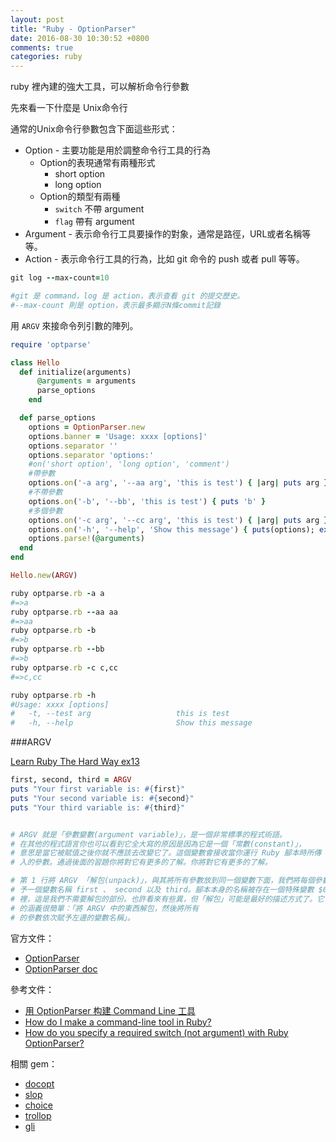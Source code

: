 ```yaml
---
layout: post
title: "Ruby - OptionParser"
date: 2016-08-30 10:30:52 +0800
comments: true
categories: ruby
---
```


ruby 裡內建的強大工具，可以解析命令行參數

<!-- more -->

先來看一下什麼是 Unix命令行

通常的Unix命令行參數包含下面這些形式：

* Option - 主要功能是用於調整命令行工具的行為
	* Option的表現通常有兩種形式
		* short opt​​ion
		* long option
	* Option的類型有兩種
		* `switch` 不帶 argument
		* `flag` 帶有 argument
* Argument - 表示命令行工具要操作的對象，通常是路徑，URL或者名稱等等。
* Action - 表示命令行工具的行為，比如 git 命令的 push 或者 pull 等等。

```ruby
git log --max-count=10

#git 是 command，log 是 action，表示查看 git 的提交歷史。
#--max-count 則是 option，表示最多顯示N條commit記錄
```

用 `ARGV` 來接命令列引數的陣列。

```ruby
require 'optparse'

class Hello
  def initialize(arguments)
      @arguments = arguments
      parse_options
    end

  def parse_options
    options = OptionParser.new
    options.banner = 'Usage: xxxx [options]'
    options.separator ''
    options.separator 'options:'
    #on('short opt​​ion', 'long option', 'comment')
    #帶參數
    options.on('-a arg', '--aa arg', 'this is test') { |arg| puts arg }
    #不帶參數
    options.on('-b', '--bb', 'this is test') { puts 'b' }
    #多個參數
    options.on('-c arg', '--cc arg', 'this is test') { |arg| puts arg }
    options.on('-h', '--help', 'Show this message') { puts(options); exit }
    options.parse!(@arguments)
  end
end

Hello.new(ARGV)
```

```ruby
ruby optparse.rb -a a
#=>a
ruby optparse.rb --aa aa
#=>aa
ruby optparse.rb -b
#=>b
ruby optparse.rb --bb
#=>b
ruby optparse.rb -c c,cc
#=>c,cc

ruby optparse.rb -h
#Usage: xxxx [options]
#   -t, --test arg                   this is test
#   -h, --help                       Show this message
```


###ARGV

[Learn Ruby The Hard Way ex13](http://lrthw.github.io/ex13/)

```ruby
first, second, third = ARGV
puts "Your first variable is: #{first}"
puts "Your second variable is: #{second}"
puts "Your third variable is: #{third}"


# ARGV 就是「參數變數(argument variable)」，是一個非常標準的程式術語。
# 在其他的程式語言你也可以看到它全大寫的原因是因為它是一個「常數(constant)」，
# 意思是當它被賦值之後你就不應該去改變它了。這個變數會接收當你運行 Ruby 腳本時所傳
# 入的參數。通過後面的習題你將對它有更多的了解。你將對它有更多的了解。

# 第 1 行將 ARGV 「解包(unpack)」，與其將所有參數放到同一個變數下面，我們將每個參數
# 予一個變數名稱 first 、 second 以及 third。腳本本身的名稱被存在一個特殊變數 $0
# 裡，這是我們不需要解包的部份。也許看來有些異，但「解包」可能是最好的描述方式了。它
# 的涵義很簡單：「將 ARGV 中的東西解包，然後將所有
# 的參數依次賦予左邊的變數名稱」。
```

官方文件：

* [OptionParser](http://ruby-doc.org/stdlib-2.3.1/libdoc/optparse/rdoc/OptionParser.html)
* [OptionParser doc](https://docs.ruby-lang.org/en/2.1.0/OptionParser.html)

參考文件：

* [用 OptionParser 构建 Command Line 工具](https://ruby-china.org/wiki/building-a-command-line-tool-with-optionparser)
* [How do I make a command-line tool in Ruby?](http://rubylearning.com/blog/2011/01/03/how-do-i-make-a-command-line-tool-in-ruby/)
* [How do you specify a required switch (not argument) with Ruby OptionParser?](http://stackoverflow.com/questions/1541294/how-do-you-specify-a-required-switch-not-argument-with-ruby-optionparser/1542658#1542658)

相關 gem：

* [docopt](https://github.com/docopt/docopt.rb)
* [slop](https://github.com/leejarvis/slop)
* [choice](https://github.com/defunkt/choice)
* [trollop](https://github.com/ManageIQ/trollop)
* [gli](https://github.com/davetron5000/gli)
